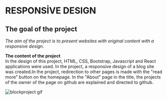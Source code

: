 # RESPONSİVE DESIGN

## The goal of the project
*The aim of the project is to present websites with original content with a responsive design.*<br/>

**The content of the project** <br/>
In the design of this project, HTML, CSS, Bootstrap, Javascript and React applications were used. In the project, a responsive design of a blog site was created.In the project, redirection to other pages is made with the "read more" button on the homepage. In the "About" page in the title, the projects of the owner of the page on github are explained and directed to github.

![blockproject gif](blockproject.gif)
